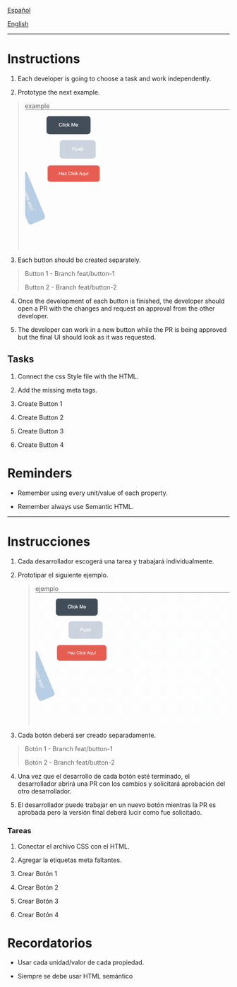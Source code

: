 [Español](#Instrucciones)

[English](#Instructions)

---

# Instructions

1. Each developer is going to choose a task and work independently.

2. Prototype the next example.

> example
> ![buttons-1](assets/buttons.gif)

3. Each button should be created separately.

> Button 1 - Branch feat/button-1
>
> Button 2 - Branch feat/button-2

4. Once the development of each button is finished, the developer should open a PR with the changes and request an approval from the other developer.

5. The developer can work in a new button while the PR is being approved but the final UI should look as it was requested.

## Tasks

1. Connect the css Style file with the HTML.

2. Add the missing meta tags.

3. Create Button 1

4. Create Button 2

5. Create Button 3

6. Create Button 4

# Reminders

- Remember using every unit/value of each property.

- Remember always use Semantic HTML.

---

# Instrucciones

1. Cada desarrollador escogerá una tarea y trabajará individualmente.

2. Prototipar el siguiente ejemplo.

   > ejemplo
   > ![botones-1](assets/buttons.gif)

3. Cada botón deberá ser creado separadamente.

> Botón 1 - Branch feat/button-1
>
> Botón 2 - Branch feat/button-2

4. Una vez que el desarrollo de cada botón esté terminado, el desarrollador abrirá una PR con los cambios y solicitará aprobación del otro desarrollador.

5. El desarrollador puede trabajar en un nuevo botón mientras la PR es aprobada pero la versión final deberá lucir como fue solicitado.

### Tareas

1. Conectar el archivo CSS con el HTML.

2. Agregar la etiquetas meta faltantes.

3. Crear Botón 1

4. Crear Botón 2

5. Crear Botón 3

6. Crear Botón 4

# Recordatorios

- Usar cada unidad/valor de cada propiedad.

- Siempre se debe usar HTML semántico
